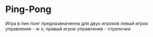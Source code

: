 # Ping-Pong
Игра в пин понг
предназвначенна для двух игроков
левый игрок управление - w s;
правый игрок управление - стрелочки
